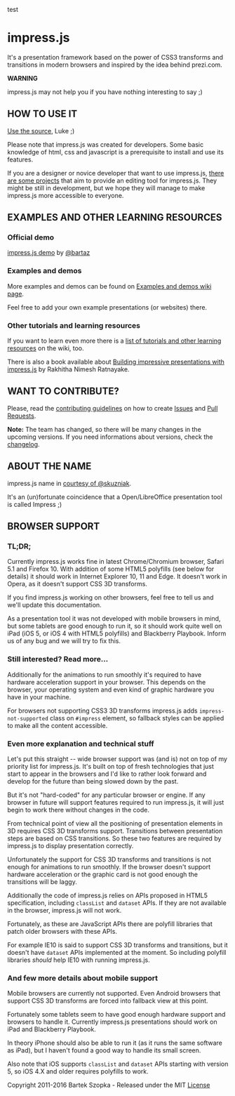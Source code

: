 test

impress.js
============

It's a presentation framework based on the power of CSS3 transforms and
transitions in modern browsers and inspired by the idea behind prezi.com.

**WARNING**

impress.js may not help you if you have nothing interesting to say ;)


HOW TO USE IT
---------------

[Use the source](http://github.com/impress/impress.js/blob/master/index.html), Luke ;)

Please note that impress.js was created for developers. Some basic knowledge of html, css and
javascript is a prerequisite to install and use its features.

If you are a designer or novice developer that want to use impress.js,
[there are some projects](https://github.com/impress/impress.js/wiki/Examples-and-demos/5d887507caa5cf534eab6713d9adb3a5e7662459#authoring-tools) that aim to provide an editing tool for impress.js. They might be still in
development, but we hope they will manage to make impress.js more accessible to everyone.



EXAMPLES AND OTHER LEARNING RESOURCES
---------------------------------------

### Official demo

[impress.js demo](http://impress.github.io/impress.js/) by [@bartaz](http://twitter.com/bartaz)

### Examples and demos

More examples and demos can be found on [Examples and demos wiki page](http://github.com/impress/impress.js/wiki/Examples-and-demos).

Feel free to add your own example presentations (or websites) there.

### Other tutorials and learning resources

If you want to learn even more there is a [list of tutorials and other learning resources](https://github.com/impress/impress.js/wiki/impress.js-tutorials-and-other-learning-resources)
on the wiki, too.

There is also a book available about [Building impressive presentations with impress.js](http://www.packtpub.com/building-impressive-presentations-with-impressjs/book) by Rakhitha Nimesh Ratnayake.


WANT TO CONTRIBUTE?
---------------------

Please, read the [contributing guidelines](.github/CONTRIBUTING.md) on how to create [Issues](.github/CONTRIBUTING.md#issues) and [Pull Requests](.github/CONTRIBUTING.md#pull-requests).

**Note:** The team has changed, so there will be many changes in the upcoming versions.
If you need informations about versions, check the [changelog](CHANGELOG.md).


ABOUT THE NAME
----------------

impress.js name in [courtesy of @skuzniak](http://twitter.com/skuzniak/status/143627215165333504).

It's an (un)fortunate coincidence that a Open/LibreOffice presentation tool is called Impress ;)


BROWSER SUPPORT
-----------------

### TL;DR;

Currently impress.js works fine in latest Chrome/Chromium browser, Safari 5.1 and Firefox 10.
With addition of some HTML5 polyfills (see below for details) it should work in Internet Explorer 10, 11 and Edge.
It doesn't work in Opera, as it doesn't support CSS 3D transforms.

If you find impress.js working on other browsers, feel free to tell us and we'll update this documentation.

As a presentation tool it was not developed with mobile browsers in mind, but some tablets are good
enough to run it, so it should work quite well on iPad (iOS 5, or iOS 4 with HTML5 polyfills) and
Blackberry Playbook. Inform us of any bug and we will try to fix this.

### Still interested? Read more...

Additionally for the animations to run smoothly it's required to have hardware
acceleration support in your browser. This depends on the browser, your operating
system and even kind of graphic hardware you have in your machine.

For browsers not supporting CSS3 3D transforms impress.js adds `impress-not-supported`
class on `#impress` element, so fallback styles can be applied to make all the content accessible.


### Even more explanation and technical stuff

Let's put this straight -- wide browser support was (and is) not on top of my priority list for
impress.js. It's built on top of fresh technologies that just start to appear in the browsers
and I'd like to rather look forward and develop for the future than being slowed down by the past.

But it's not "hard-coded" for any particular browser or engine. If any browser in future will
support features required to run impress.js, it will just begin to work there without changes in
the code.

From technical point of view all the positioning of presentation elements in 3D requires CSS 3D
transforms support. Transitions between presentation steps are based on CSS transitions.
So these two features are required by impress.js to display presentation correctly.

Unfortunately the support for CSS 3D transforms and transitions is not enough for animations to
run smoothly. If the browser doesn't support hardware acceleration or the graphic card is not
good enough the transitions will be laggy.

Additionally the code of impress.js relies on APIs proposed in HTML5 specification, including
`classList` and `dataset` APIs. If they are not available in the browser, impress.js will not work.

Fortunately, as these are JavaScript APIs there are polyfill libraries that patch older browsers
with these APIs.

For example IE10 is said to support CSS 3D transforms and transitions, but it doesn't have `dataset`
APIs implemented at the moment. So including polyfill libraries *should* help IE10 with running
impress.js.


### And few more details about mobile support

Mobile browsers are currently not supported. Even Android browsers that support CSS 3D transforms are
forced into fallback view at this point.

Fortunately some tablets seem to have good enough hardware support and browsers to handle it.
Currently impress.js presentations should work on iPad and Blackberry Playbook.

In theory iPhone should also be able to run it (as it runs the same software as iPad), but I haven't
found a good way to handle its small screen.

Also note that iOS supports `classList` and `dataset` APIs starting with version 5, so iOS 4.X and older
requires polyfills to work.

Copyright 2011-2016 Bartek Szopka - Released under the MIT [License](LICENSE)
